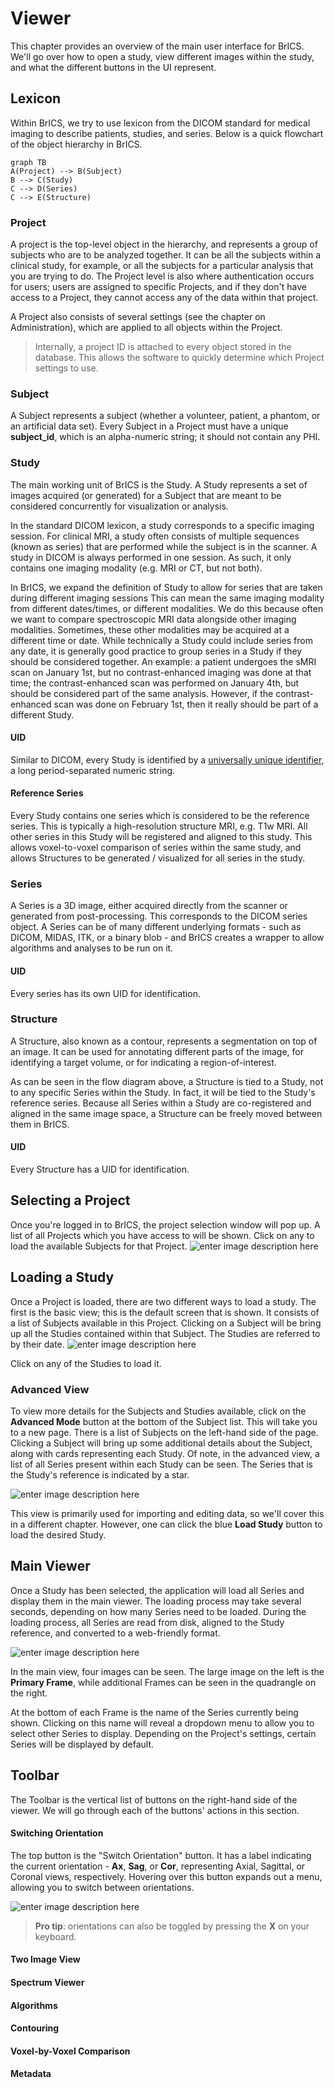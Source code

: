 # Viewer

This chapter provides an overview of the main user interface for BrICS. We'll go over how to open a study, view different images within the study, and what the different buttons in the UI represent.

## Lexicon

Within BrICS, we try to use lexicon from the DICOM standard for medical imaging to describe patients, studies, and series. Below is a quick flowchart of the object hierarchy in BrICS.

```mermaid
graph TB
A(Project) --> B(Subject)
B --> C(Study)
C --> D(Series)
C --> E(Structure)
```
### Project
A project is the top-level object in the hierarchy, and represents a group of subjects who are to be analyzed together. It can be all the subjects within a clinical study, for example, or all the subjects for a particular analysis that you are trying to do. The Project level is also where authentication occurs for users; users are assigned to specific Projects, and if they don't have access to a Project, they  cannot access any of the data within that project.

A Project also consists of several settings (see the chapter on Administration), which are applied to all objects within the Project.
> Internally, a project ID is attached to every object stored in the database. This allows the software to quickly determine which Project settings to use.

### Subject

A Subject represents a subject (whether a volunteer, patient, a phantom, or an artificial data set). Every Subject in a Project must have a unique **subject_id**, which is an alpha-numeric string; it should not contain any PHI.

### Study
The main working unit of BrICS is the Study. A Study represents a set of images acquired (or generated) for a Subject that are meant to be considered concurrently for visualization or analysis.

In the standard DICOM lexicon, a study corresponds to a specific imaging session. For clinical MRI, a study often consists of multiple sequences (known as series) that are performed while the subject is in the scanner. A study in DICOM is always performed in one session. As such, it only contains one imaging modality (e.g. MRI or CT, but not both).

In BrICS, we expand the definition of Study to allow for series that are taken during different imaging sessions This can mean the same imaging modality from different dates/times, or different modalities. We do this because often we want to compare spectroscopic MRI data alongside other imaging modalities. Sometimes, these other modalities may be acquired at a different time or date. While technically a Study could include series from any date, it is generally good practice to group series in a Study if they should be considered together. An example: a patient undergoes the sMRI scan on January 1st, but no contrast-enhanced imaging was done at that time; the contrast-enhanced scan was performed on January 4th, but should be considered part of the same analysis. However, if the contrast-enhanced scan was done on February 1st, then it really should be part of a different Study.

#### UID

Similar to DICOM, every Study is identified by a [universally unique identifier](https://en.wikipedia.org/wiki/Universally_unique_identifier), a long period-separated numeric string.

#### Reference Series
Every Study contains one series which is considered to be the reference series. This is typically a high-resolution structure MRI, e.g. T1w MRI. All other series in this Study will be registered and aligned to this study. This allows voxel-to-voxel comparison of series within the same study, and allows Structures to be generated / visualized for all series in the study.

### Series

A Series is a 3D image, either acquired directly from the scanner or generated from post-processing. This corresponds to the DICOM series object. A Series can be of many different underlying formats - such as DICOM, MIDAS, ITK, or a binary blob - and BrICS creates a wrapper to allow algorithms and analyses to be run on it.

#### UID
Every series has its own UID for identification.

### Structure

A Structure, also known as a contour, represents a segmentation on top of an image. It can be used for annotating different parts of the image, for identifying a target volume, or for indicating a region-of-interest.

As can be seen in the flow diagram above, a Structure is tied to a Study, not to any specific Series within the Study. In fact, it will be tied to the Study's reference series. Because all Series within a Study are co-registered and aligned in the same image space, a Structure can be freely moved between them in BrICS.

#### UID
Every Structure has a UID for identification.

## Selecting a Project
Once you're logged in to BrICS, the project selection window will pop up. A list of all Projects which you have access to will be shown. Click on any to load the available Subjects for that Project.
![enter image description here](https://i.imgur.com/7saZZWv.png)

## Loading a Study
Once a Project is loaded, there are two different ways to load a study. The first is the basic view; this is the default screen that is shown. It consists of a list of Subjects available in this Project. Clicking on a Subject will be bring up all the Studies contained within that Subject. The Studies are referred to by their date.
![enter image description here](https://i.imgur.com/Vy6z3sB.png)

Click on any of the Studies to load it.

### Advanced View
To view more details for the Subjects and Studies available, click on the **Advanced Mode** button at the bottom of the Subject list. This will take you to a new page. There is a list of Subjects on the left-hand side of the page. Clicking a Subject will bring up some additional details about the Subject, along with cards representing each Study. Of note, in the advanced view, a list of all Series present within each Study can be seen. The Series that is the Study's reference is indicated by a star.

![enter image description here](https://i.imgur.com/KGa9WLr.png)

This view is primarily used for importing and editing data, so we'll cover this in a different chapter. However, one can click the blue **Load Study** button to load the desired Study.

## Main Viewer
Once a Study has been selected, the application will load all Series and display them in the main viewer. The loading process may take several seconds, depending on how many Series need to be loaded. During the loading process, all Series are read from disk, aligned to the Study reference, and converted to a web-friendly format.

![enter image description here](https://i.imgur.com/OL0Jby3.png)

In the main view, four images can be seen. The large image on the left is the **Primary Frame**, while additional Frames can be seen in the quadrangle on the right.

At the bottom of each Frame is the name of the Series currently being shown. Clicking on this name will reveal a dropdown menu to allow you to select other Series to display. Depending on the Project's settings, certain Series will be displayed by default.

## Toolbar
The Toolbar is the vertical list of buttons on the right-hand side of the viewer. We will go through each of the buttons' actions in this section.

#### Switching Orientation
The top button is the "Switch Orientation" button. It has a label indicating the current orientation - **Ax**, **Sag**, or **Cor**, representing Axial, Sagittal, or Coronal views, respectively. Hovering over this button expands out a menu, allowing you to switch between orientations.

![enter image description here](https://i.imgur.com/QX4y3MH.png)

> **Pro tip**: orientations can also be toggled by pressing the **X** on your keyboard.
> 
#### Two Image View
#### Spectrum Viewer
#### Algorithms
#### Contouring
#### Voxel-by-Voxel Comparison
#### Metadata
<!--stackedit_data:
eyJoaXN0b3J5IjpbMjQzOTI3OTM5LC0zNDgxODQ3MSwtMTM2NT
cyMzQwMCwtOTk4NjQ5ODUzLDE3NDUwODI4OTcsLTUyNTc4Nzk5
NSw1NTY2OTQ0NDRdfQ==
-->